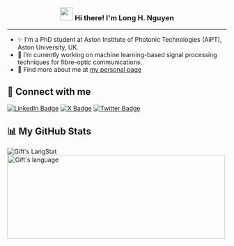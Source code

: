 <!-- Heading -->
<h3 align="center"><img src = "https://raw.githubusercontent.com/MartinHeinz/MartinHeinz/master/wave.gif" width = 30px> Hi there! I'm Long H. Nguyen</h3>

 <!-- About section -->

---
- ✨ I'm a PhD student at Aston Institute of Photonic Technologies (AiPT), Aston University, UK. 
- 🔭 I’m currently working on machine learning-based signal processing techniques for fibre-optic communications. 
- 👀 Find more about me at <a href="https://hoanglongng.github.io">my personal page</a>


<!-- About section: END -->


<!-- Conecct section -->

  <h2> 👥 Connect with me </h2>
    <p>
        <a href="https://linkedin.com/in/hoanglongng"><img src="https://img.shields.io/badge/LinkedIn-0077B5?style=for-the-badge&logo=linkedin&logoColor=white" alt="LinkedIn Badge"></a> 
       <a href="https://twitter.com/hoanglongj"><img src="https://img.shields.io/badge/X-000000?style=for-the-badge&logo=x&logoColor=white" alt="X Badge"></a> 
     <a href="https://twitter.com/hoanglongj"><img src="https://img.shields.io/badge/Twitter-1DA1F2?style=for-the-badge&logo=twitter&logoColor=white" alt="Twitter Badge"></a>
   </p>

 <!-- Conecct section: END -->
 
  <!-- GitHub section -->

 <h2> 📊 My GitHub Stats </h2>
 
 <div>
   <img align="center" src="https://github-readme-streak-stats.herokuapp.com/?user=hoanglongng" alt="Gift's LangStat" />
  <img align="center" src="https://github-readme-stats.vercel.app/api/top-langs?username=hoanglongng&langs_count=10&show_icons=true&locale=en&layout=compact&theme=light" alt="Gift's language" height="192px"  width="500px"/>
</div>

<!-- GitHub section: END -->

<!-- THE END -->
